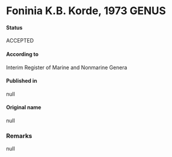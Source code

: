 # Foninia K.B. Korde, 1973 GENUS

#### Status
ACCEPTED

#### According to
Interim Register of Marine and Nonmarine Genera

#### Published in
null

#### Original name
null

### Remarks
null